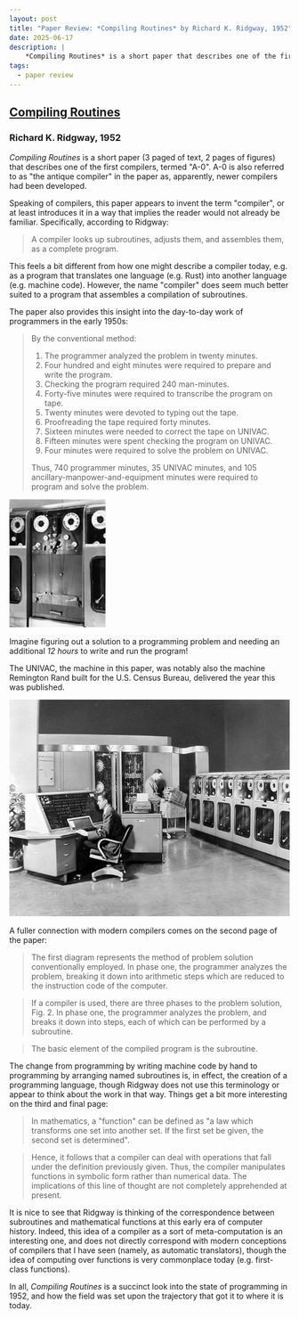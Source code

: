 ```yaml
---
layout: post
title: "Paper Review: *Compiling Routines* by Richard K. Ridgway, 1952"
date: 2025-06-17
description: |
    *Compiling Routines* is a short paper that describes one of the first compilers, termed "A-0".
tags:
  - paper review
---
```


## [Compiling Routines](https://dl.acm.org/doi/pdf/10.1145/800259.808980)
### Richard K. Ridgway, 1952

*Compiling Routines* is a short paper (3 paged of text, 2 pages of figures) that describes one of the first compilers, termed "A-0".  A-0 is also referred to as "the antique compiler" in the paper as, apparently, newer compilers had been developed.

Speaking of compilers, this paper appears to invent the term "compiler", or at least introduces it in a way that implies the reader would not already be familiar.  Specifically, according to Ridgway:

> A compiler looks up subroutines, adjusts them, and assembles them, as a complete program.

This feels a bit different from how one might describe a compiler today, e.g. as a program that translates one language (e.g. Rust) into another language (e.g. machine code).  However, the name "compiler" does seem much better suited to a program that assembles a compilation of subroutines.

The paper also provides this insight into the day-to-day work of programmers in the early 1950s:

> By the conventional method:
> 1) The programmer analyzed the problem in twenty minutes.
> 2) Four hundred and eight minutes were required to prepare and write the program.
> 3) Checking the program required 240 man-minutes.
> 4) Forty-five minutes were required to transcribe the program on tape.
> 5) Twenty minutes were devoted to typing out the tape.
> 6) Proofreading the tape required forty minutes.
> 7) Sixteen minutes were needed to correct the tape on UNIVAC.
> 8) Fifteen minutes were spent checking the program on UNIVAC.
> 9) Four minutes were required to solve the problem on UNIVAC.
>
> Thus, 740 programmer minutes, 35 UNIVAC minutes, and 105 ancillary-manpower-and-equipment minutes were required to program and solve the problem.

![The UNISERVO, the I/O tape drive for the UNIVAC](/images/uniservo.jpg)

Imagine figuring out a solution to a programming problem and needing an additional *12 hours* to write and run the program!

The UNIVAC, the machine in this paper, was notably also the machine Remington Rand built for the U.S. Census Bureau, delivered the year this was published.

![The UNIVAC at the U.S. Census Bureau](/images/Univac_I.jpg)

A fuller connection with modern compilers comes on the second page of the paper:

> The first diagram represents the method of problem solution conventionally employed.  In phase one, the programmer analyzes the problem, breaking it down into arithmetic steps which are reduced to the instruction code of the computer.

> If a compiler is used, there are three phases to the problem solution, Fig. 2.  In phase one, the programmer analyzes the problem, and breaks it down into steps, each of which can be performed by a subroutine.

> The basic element of the compiled program is the subroutine.

The change from programming by writing machine code by hand to programming by arranging named subroutines is, in effect, the creation of a programming language, though Ridgway does not use this terminology or appear to think about the work in that way.  Things get a bit more interesting on the third and final page:

> In mathematics, a "function" can be defined as "a law which transforms one set into another set.  If the first set be given, the second set is determined".

> Hence, it follows that a compiler can deal with operations that fall under the definition previously given.  Thus, the compiler manipulates functions in symbolic form rather than numerical data.  The implications of this line of thought are not completely apprehended at present.

It is nice to see that Ridgway is thinking of the correspondence between subroutines and mathematical functions at this early era of computer history.  Indeed, this idea of a compiler as a sort of meta-computation is an interesting one, and does not directly correspond with modern conceptions of compilers that I have seen (namely, as automatic translators), though the idea of computing over functions is very commonplace today (e.g. first-class functions).

In all, *Compiling Routines* is a succinct look into the state of programming in 1952, and how the field was set upon the trajectory that got it to where it is today.

